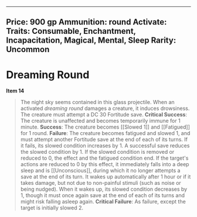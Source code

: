 
---
Price: 900 gp
Ammunition: round
Activate: 
Traits: Consumable, Enchantment, Incapacitation, Magical, Mental, Sleep
Rarity: Uncommon
---

# Dreaming Round

**Item 14**

> The night sky seems contained in this glass projectile. When an activated *dreaming round* damages a creature, it induces drowsiness. The creature must attempt a DC 30 Fortitude save.
**Critical Success**: The creature is unaffected and becomes temporarily immune for 1 minute.
**Success**: The creature becomes [[Slowed 1]] and [[Fatigued]] for 1 round.
**Failure**: The creature becomes fatigued and slowed 1, and must attempt another Fortitude save at the end of each of its turns. If it fails, its slowed condition increases by 1. A successful save reduces the slowed condition by 1. If the slowed condition is removed or reduced to 0, the effect and the fatigued condition end. If the target's actions are reduced to 0 by this effect, it immediately falls into a deep sleep and is [[Unconscious]], during which it no longer attempts a save at the end of its turn. It wakes up automatically after 1 hour or if it takes damage, but not due to non-painful stimuli (such as noise or being nudged). When it wakes up, its slowed condition decreases by 1, though it must once again save at the end of each of its turns and might risk falling asleep again.
**Critical Failure**: As failure, except the target is initially slowed 2.
